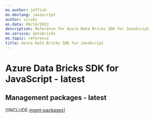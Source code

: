 ```yaml
---
ms.author: jeffish
ms.devlang: javascript
author: xirzec
ms.data: 09/14/2022
description: Reference for Azure Data Bricks SDK for JavaScript
ms.service: databricks
ms.topic: reference
title: Azure Data Bricks SDK for JavaScript
---
```

# Azure Data Bricks SDK for JavaScript - latest

## Management packages - latest
[!INCLUDE [mgmt-packages](data-bricks-mgmt-index.md)]